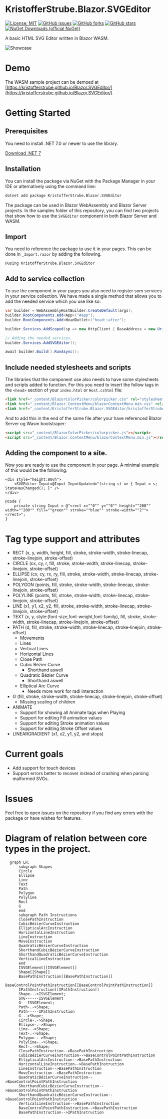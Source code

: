 # KristofferStrube.Blazor.SVGEditor
[![License: MIT](https://img.shields.io/badge/License-MIT-yellow.svg)](/LICENSE)
[![GitHub issues](https://img.shields.io/github/issues/KristofferStrube/Blazor.SVGEditor)](https://github.com/KristofferStrube/Blazor.SVGEditor/issues)
[![GitHub forks](https://img.shields.io/github/forks/KristofferStrube/Blazor.SVGEditor)](https://github.com/KristofferStrube/Blazor.SVGEditor/network/members)
[![GitHub stars](https://img.shields.io/github/stars/KristofferStrube/Blazor.SVGEditor)](https://github.com/KristofferStrube/Blazor.SVGEditor/stargazers)
[![NuGet Downloads (official NuGet)](https://img.shields.io/nuget/dt/KristofferStrube.Blazor.SVGEditor?label=NuGet%20Downloads)](https://www.nuget.org/packages/KristofferStrube.Blazor.SVGEditor/)

A basic HTML SVG Editor written in Blazor WASM.

![Showcase](./docs/showcase.gif?raw=true)

# Demo
The WASM sample project can be demoed at [https://kristofferstrube.github.io/Blazor.SVGEditor/](https://kristofferstrube.github.io/Blazor.SVGEditor/)

# Getting Started
## Prerequisites
You need to install .NET 7.0 or newer to use the library.

[Download .NET 7](https://dotnet.microsoft.com/download/dotnet/7.0)

## Installation
You can install the package via NuGet with the Package Manager in your IDE or alternatively using the command line:
```bash
dotnet add package KristofferStrube.Blazor.SVGEditor
```
The package can be used in Blazor WebAssembly and Blazor Server projects. In the samples folder of this repository, you can find two projects that show how to use the `SVGEditor` component in both Blazor Server and WASM.

## Import
You need to reference the package to use it in your pages. This can be done in `_Import.razor` by adding the following.
```razor
@using KristofferStrube.Blazor.SVGEditor
```

## Add to service collection
To use the component in your pages you also need to register som services in your service collection. We have made a single method that allows you to add the needed service which you use like so:

```csharp
var builder = WebAssemblyHostBuilder.CreateDefault(args);
builder.RootComponents.Add<App>("#app");
builder.RootComponents.Add<HeadOutlet>("head::after");

builder.Services.AddScoped(sp => new HttpClient { BaseAddress = new Uri(builder.HostEnvironment.BaseAddress) });

// Adding the needed services.
builder.Services.AddSVGEditor();

await builder.Build().RunAsync();
```

## Include needed stylesheets and scripts
The libraries that the component use also needs to have some stylesheets and scripts added to function.
For this you need to insert the follow tags in the `<head>` section of your `index.html` or `Host.cshtml` file:
```html
<link href="_content/BlazorColorPicker/colorpicker.css" rel="stylesheet" />
<link href="_content/Blazor.ContextMenu/blazorContextMenu.min.css" rel="stylesheet" />
<link href="_content/KristofferStrube.Blazor.SVGEditor/kristofferStrubeBlazorSVGEditor.css" rel="stylesheet" />
```
And to add this in the end of the same file after your have referenced Blazor Server og Wasm bootstraper:

```html
<script src="_content/BlazorColorPicker/colorpicker.js"></script>
<script src="_content/Blazor.ContextMenu/blazorContextMenu.min.js"></script>
```

## Adding the component to a site.
Now you are ready to use the component in your page. A minimal example of this would be the following:

```razor
<div style="height:80vh">
    <SVGEditor Input=@Input InputUpdated="(string s) => { Input = s; StateHasChanged(); }" />
</div>

@code {
    private string Input = @"<rect x=""0"" y=""0"" height=""200"" width=""200"" fill=""green"" stroke=""blue"" stroke-width=""2""></rect>";
}
```

# Tag type support and attributes
- RECT (x, y, width, height, fill, stroke, stroke-width, stroke-linecap, stroke-linejoin, stroke-offset)
- CIRCLE (cx, cy, r, fill, stroke, stroke-width, stroke-linecap, stroke-linejoin, stroke-offset)
- ELLIPSE (cx, cy, rx, ry, fill, stroke, stroke-width, stroke-linecap, stroke-linejoin, stroke-offset)
- POLYGON (points, fill, stroke, stroke-width, stroke-linecap, stroke-linejoin, stroke-offset)
- POLYLINE (points, fill, stroke, stroke-width, stroke-linecap, stroke-linejoin, stroke-offset)
- LINE (x1, y1, x2, y2, fill, stroke, stroke-width, stroke-linecap, stroke-linejoin, stroke-offset)
- TEXT (x, y, style:(font-size,font-weight,font-family), fill, stroke, stroke-width, stroke-linecap, stroke-linejoin, stroke-offset)
- PATH (d, fill, stroke, stroke-width, stroke-linecap, stroke-linejoin, stroke-offset)
    - Movements
    - Lines
    - Vertical Lines
    - Horizontal Lines
    - Close Path
    - Cubic Bézier Curve
        - Shorthand aswell
    - Quadratic Bézier Curve
        - Shorthand aswell
    - Elliptical Arc Curve
        - Needs more work for radi interaction
- G (fill, stroke, stroke-width, stroke-linecap, stroke-linejoin, stroke-offset)
    - Missing scaling of children
- ANIMATE
    - Support for showing all Animate tags when Playing
    - Support for editing Fill animation values
    - Support for editing Stroke animation values
    - Support for editing Stroke Offset values
- LINEARGRADIENT (x1, x2, y1, y2, and stops)

# Current goals
- Add support for touch devices
- Support errors better to recover instead of crashing when parsing malformed SVGs.

# Issues
Feel free to open issues on the repository if you find any errors with the package or have wishes for features.

# Diagram of relation between core types in the project.

```mermaid
  graph LR;
      subgraph Shapes
      Circle
      Ellipse
      Line
      Text
      Path
      Polygon
      Polyline
      Rect
      G
      end
      subgraph Path Instructions
      ClosePathInstruction
      CubicBézierCurveInstruction
      EllipticalArcInstruction
      HorizontalLineInstruction
      LineInstruction
      MoveInstruction
      QuadraticBézierCurveInstruction
      ShorthandCubicBézierCurveInstruction
      ShorthandQuadraticBézierCurveInstruction
      VerticalLineInstruction
      end
      ISVGElement[[ISVGElement]]
      Shape[[Shape]]
      BasePathInstruction[[BasePathInstruction]]
      BaseControlPointPathInstruction[[BaseControlPointPathInstruction]]
      IPathInstruction[[IPathInstruction]]
      Shape-.->ISVGElement;
      SVG------ISVGElement
      G---ISVGElement;
      Path-.->Shape;
      Path-----IPathInstruction
      G-.->Shape;
      Circle-.->Shape;
      Ellipse-.->Shape;
      Line-.->Shape;
      Text-.->Shape;
      Polygon-.->Shape;
      Polyline-.->Shape;
      Rect-.->Shape;
      ClosePathInstruction-->BasePathInstruction
      CubicBézierCurveInstruction-->BaseControlPointPathInstruction
      EllipticalArcInstruction-->BasePathInstruction
      HorizontalLineInstruction-->BasePathInstruction
      LineInstruction-->BasePathInstruction
      MoveInstruction-->BasePathInstruction
      QuadraticBézierCurveInstruction-->BaseControlPointPathInstruction
      ShorthandCubicBézierCurveInstruction-->BaseControlPointPathInstruction
      ShorthandQuadraticBézierCurveInstruction-->BaseControlPointPathInstruction
      VerticalLineInstruction-->BasePathInstruction
      BaseControlPointPathInstruction-->BasePathInstruction
      BasePathInstruction-->IPathInstruction
```
